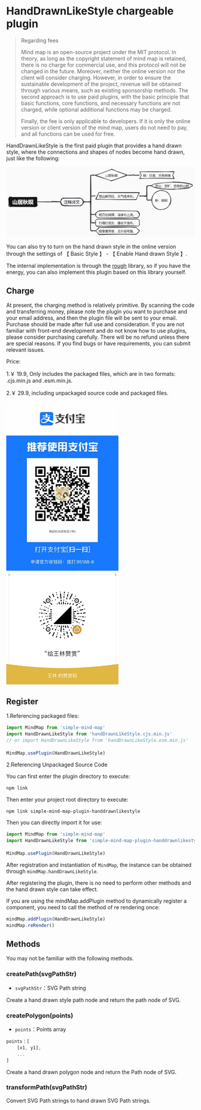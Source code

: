 # HandDrawnLikeStyle chargeable plugin

> Regarding fees
>
> Mind map is an open-source project under the MIT protocol. In theory, as long as the copyright statement of mind map is retained, there is no charge for commercial use, and this protocol will not be changed in the future. Moreover, neither the online version nor the client will consider charging. However, in order to ensure the sustainable development of the project, revenue will be obtained through various means, such as existing sponsorship methods. The second approach is to use paid plugins, with the basic principle that basic functions, core functions, and necessary functions are not charged, while optional additional functions may be charged.
>
> Finally, the fee is only applicable to developers. If it is only the online version or client version of the mind map, users do not need to pay, and all functions can be used for free.

HandDrawnLikeStyle is the first paid plugin that provides a hand drawn style, where the connections and shapes of nodes become hand drawn, just like the following:

<img src="../../../../assets/img/docs/手绘风格.png" style="width: 800px" />

You can also try to turn on the hand drawn style in the online version through the settings of 【 Basic Style 】 - 【 Enable Hand drawn Style 】.

The internal implementation is through the [rough](https://github.com/rough-stuff/rough) library, so if you have the energy, you can also implement this plugin based on this library yourself.

## Charge

At present, the charging method is relatively primitive. By scanning the code and transferring money, please note the plugin you want to purchase and your email address, and then the plugin file will be sent to your email. Purchase should be made after full use and consideration. If you are not familiar with front-end development and do not know how to use plugins, please consider purchasing carefully. There will be no refund unless there are special reasons. If you find bugs or have requirements, you can submit relevant issues.

Price:

1.￥ 19.9, Only includes the packaged files, which are in two formats: .cjs.min.js and .esm.min.js.

2.￥ 29.9, including unpackaged source code and packaged files.

<img src="../../../../assets/img/alipay.jpg" style="width: 300px" />

<img src="../../../../assets/img/wechat.jpg" style="width: 300px" />

## Register

1.Referencing packaged files:

```js
import MindMap from 'simple-mind-map'
import HandDrawnLikeStyle from 'handDrawnLikeStyle.cjs.min.js'
// or import HandDrawnLikeStyle from 'handDrawnLikeStyle.esm.min.js'

MindMap.usePlugin(HandDrawnLikeStyle)
```

2.Referencing Unpackaged Source Code

You can first enter the plugin directory to execute:

```bash
npm link
```

Then enter your project root directory to execute:

```bash
npm link simple-mind-map-plugin-handdrawnlikestyle
```

Then you can directly import it for use:

```js
import MindMap from 'simple-mind-map'
import HandDrawnLikeStyle from 'simple-mind-map-plugin-handdrawnlikestyle'

MindMap.usePlugin(HandDrawnLikeStyle)
```

After registration and instantiation of `MindMap`, the instance can be obtained through `mindMap.handDrawnLikeStyle`.

After registering the plugin, there is no need to perform other methods and the hand drawn style can take effect.

If you are using the mindMap.addPlugin method to dynamically register a component, you need to call the method of re rendering once:

```js
mindMap.addPlugin(HandDrawnLikeStyle)
mindMap.reRender()
```

## Methods

You may not be familiar with the following methods.

### createPath(svgPathStr)

- `svgPathStr`：SVG Path string

Create a hand drawn style path node and return the path node of SVG.

### createPolygon(points)

- `points`：Points array

```js
points：[
    [x1, y1],
    ...
]
```

Create a hand drawn polygon node and return the Path node of SVG.

### transformPath(svgPathStr)

Convert SVG Path strings to hand drawn SVG Path strings.